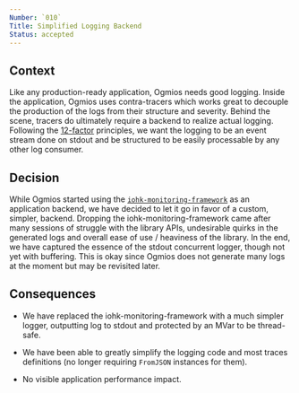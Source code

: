 ```yaml
---
Number: `010`
Title: Simplified Logging Backend
Status: accepted
---
```


<!-- ADR template adapted from Michael Nygard's -->

## Context

<!-- What is the issue that we're seeing that is motivating this decision or change? -->

Like any production-ready application, Ogmios needs good logging. Inside the application, Ogmios uses contra-tracers which works great to decouple the production of the logs from their structure and severity. Behind the scene, tracers do ultimately require a backend to realize actual logging. Following the [12-factor](https://12factor.net/) principles, we want the logging to be an event stream done on stdout and be structured to be easily processable by any other log consumer. 

## Decision

<!-- What is the change that we're proposing and/or doing? -->

While Ogmios started using the [`iohk-monitoring-framework`](https://github.com/input-output-hk/iohk-monitoring-framework/) as an application backend, we have decided to let it go in favor of a custom, simpler, backend. Dropping the iohk-monitoring-framework came after many sessions of struggle with the library APIs, undesirable quirks in the generated logs and overall ease of use / heaviness of the library. In the end, we have captured the essence of the stdout concurrent logger, though not yet with buffering. This is okay since Ogmios does not generate many logs at the moment but may be revisited later.

## Consequences

<!-- What becomes easier or more difficult to do because of this change? -->

- We have replaced the iohk-monitoring-framework with a much simpler logger, outputting log to stdout and protected by an MVar to be thread-safe. 

- We have been able to greatly simplify the logging code and most traces definitions (no longer requiring `FromJSON` instances for them). 

- No visible application performance impact. 
